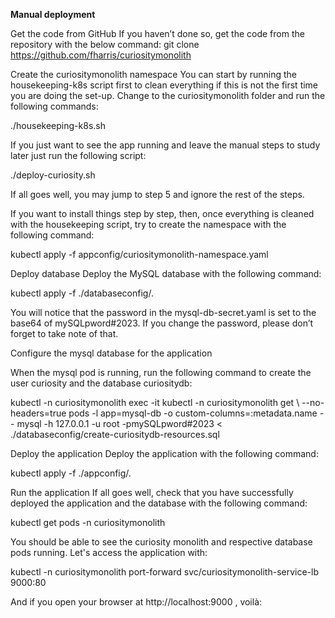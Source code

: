 **Manual deployment**

Get the code from GitHub If you haven’t done so, get the code from the repository with the below command:
git clone https://github.com/fharris/curiositymonolith

Create the curiositymonolith namespace
You can start by running the housekeeping-k8s script first to clean everything if this is not the first time you are doing the set-up. Change to the curiositymonolith folder and run the following commands:

./housekeeping-k8s.sh

If you just want to see the app running and leave the manual steps to study later just run the following script:

./deploy-curiosity.sh

If all goes well, you may jump to step 5 and ignore the rest of the steps.

If you want to install things step by step, then, once everything is cleaned with the housekeeping script, try to create the namespace with the following command:

kubectl apply -f appconfig/curiositymonolith-namespace.yaml

Deploy database
Deploy the MySQL database with the following command:

kubectl apply -f ./databaseconfig/.

You will notice that the password in the mysql-db-secret.yaml is set to the base64 of mySQLpword#2023. If you change the password, please don’t forget to take note of that.

Configure the mysql database for the application

When the mysql pod is running, run the following command to create the user curiosity and the database curiositydb:

kubectl -n curiositymonolith exec -it kubectl -n curiositymonolith get \ --no-headers=true pods -l app=mysql-db -o custom-columns=:metadata.name
-- mysql -h 127.0.0.1 -u root -pmySQLpword#2023 < ./databaseconfig/create-curiositydb-resources.sql

Deploy the application
Deploy the application with the following command:

kubectl apply -f ./appconfig/.

Run the application
If all goes well, check that you have successfully deployed the application and the database with the following command:

kubectl get pods -n curiositymonolith

You should be able to see the curiosity monolith and respective database pods running. Let's access the application with:

kubectl -n curiositymonolith port-forward svc/curiositymonolith-service-lb 9000:80

And if you open your browser at http://localhost:9000 , voilà:


